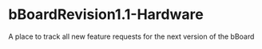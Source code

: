 # bBoardRevision1.1-Hardware
A place to track all new feature requests for the next version of the bBoard
